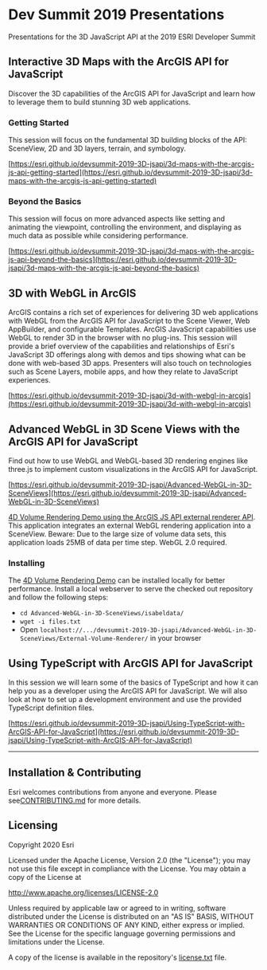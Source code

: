 # Dev Summit 2019 Presentations

Presentations for the 3D JavaScript API at the 2019 ESRI Developer Summit

## Interactive 3D Maps with the ArcGIS API for JavaScript

Discover the 3D capabilities of the ArcGIS API for JavaScript and learn how to leverage them to build stunning 3D web applications.

### Getting Started

This session will focus on the fundamental 3D building blocks of the API: SceneView, 2D and 3D layers, terrain, and symbology.

[https://esri.github.io/devsummit-2019-3D-jsapi/3d-maps-with-the-arcgis-js-api-getting-started](https://esri.github.io/devsummit-2019-3D-jsapi/3d-maps-with-the-arcgis-js-api-getting-started)

### Beyond the Basics

This session will focus on more advanced aspects like setting and animating the viewpoint, controlling the environment, and displaying as much data as possible while considering performance.

[https://esri.github.io/devsummit-2019-3D-jsapi/3d-maps-with-the-arcgis-js-api-beyond-the-basics](https://esri.github.io/devsummit-2019-3D-jsapi/3d-maps-with-the-arcgis-js-api-beyond-the-basics)


## 3D with WebGL in ArcGIS

ArcGIS contains a rich set of experiences for delivering 3D web applications with WebGL from the ArcGIS API for JavaScript to the Scene Viewer, Web AppBuilder, and configurable Templates. ArcGIS JavaScript capabilities use WebGL to render 3D in the browser with no plug-ins. This session will provide a brief overview of the capabilities and relationships of Esri's JavaScript 3D offerings along with demos and tips showing what can be done with web-based 3D apps. Presenters will also touch on technologies such as Scene Layers, mobile apps, and how they relate to JavaScript experiences.

[https://esri.github.io/devsummit-2019-3D-jsapi/3d-with-webgl-in-arcgis](https://esri.github.io/devsummit-2019-3D-jsapi/3d-with-webgl-in-arcgis)

## Advanced WebGL in 3D Scene Views with the ArcGIS API for JavaScript

Find out how to use WebGL and WebGL-based 3D rendering engines like three.js to implement custom visualizations in the ArcGIS API for JavaScript.

[https://esri.github.io/devsummit-2019-3D-jsapi/Advanced-WebGL-in-3D-SceneViews](https://esri.github.io/devsummit-2019-3D-jsapi/Advanced-WebGL-in-3D-SceneViews)

[4D Volume Rendering Demo using the ArcGIS JS API external renderer API](https://esri.github.io/devsummit-2019-3D-jsapi/Advanced-WebGL-in-3D-SceneViews/External-Volume-Renderer/). This application integrates an external WebGL rendering application into a SceneView. Beware: Due to the large size of volume data sets, this application loads 25MB of data per time step. WebGL 2.0 required.

### Installing

The [4D Volume Rendering Demo](https://esri.github.io/devsummit-2019-3D-jsapi/Advanced-WebGL-in-3D-SceneViews/External-Volume-Renderer/) can be installed locally for better performance. Install a local webserver to serve the checked out repository and follow the following steps:

* ```cd Advanced-WebGL-in-3D-SceneViews/isabeldata/```
* ```wget -i files.txt```
* Open ```localhost://.../devsummit-2019-3D-jsapi/Advanced-WebGL-in-3D-SceneViews/External-Volume-Renderer/``` in your browser


## Using TypeScript with ArcGIS API for JavaScript

In this session we will learn some of the basics of TypeScript and how it can help you as a developer using the ArcGIS API for JavaScript. We will also look at how to set up a development environment and use the provided TypeScript definition files.

[https://esri.github.io/devsummit-2019-3D-jsapi/Using-TypeScript-with-ArcGIS-API-for-JavaScript](https://esri.github.io/devsummit-2019-3D-jsapi/Using-TypeScript-with-ArcGIS-API-for-JavaScript)

---

## Installation & Contributing

Esri welcomes contributions from anyone and everyone. Please see[CONTRIBUTING.md](./CONTRIBUTING.md) for more details.

## Licensing
Copyright 2020 Esri

Licensed under the Apache License, Version 2.0 (the "License");
you may not use this file except in compliance with the License.
You may obtain a copy of the License at

   http://www.apache.org/licenses/LICENSE-2.0

Unless required by applicable law or agreed to in writing, software
distributed under the License is distributed on an "AS IS" BASIS,
WITHOUT WARRANTIES OR CONDITIONS OF ANY KIND, either express or implied.
See the License for the specific language governing permissions and
limitations under the License.

A copy of the license is available in the repository's [license.txt](./license.txt) file.

